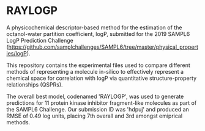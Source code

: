 # RAYLOGP
A physicochemical descriptor-based method for the estimation of the octanol-water partition coefficient, logP, submitted for the 2019 SAMPL6 LogP Prediction Challenge (https://github.com/samplchallenges/SAMPL6/tree/master/physical_properties/logP).

This repository contains the experimental files used to compare different methods of representing a molecule in-silico to effectively represent a chemical space for correlation with logP via quantitative structure-property relationships (QSPRs).

The overall best model, codenamed 'RAYLOGP', was used to generate predictions for 11 protein kinase inhibitor fragment-like molecules as part of the SAMPL6 Challenge. Our submission ID was 'hdpuj' and produced an RMSE of 0.49 log units, placing 7th overall and 3rd amongst emiprical methods.
